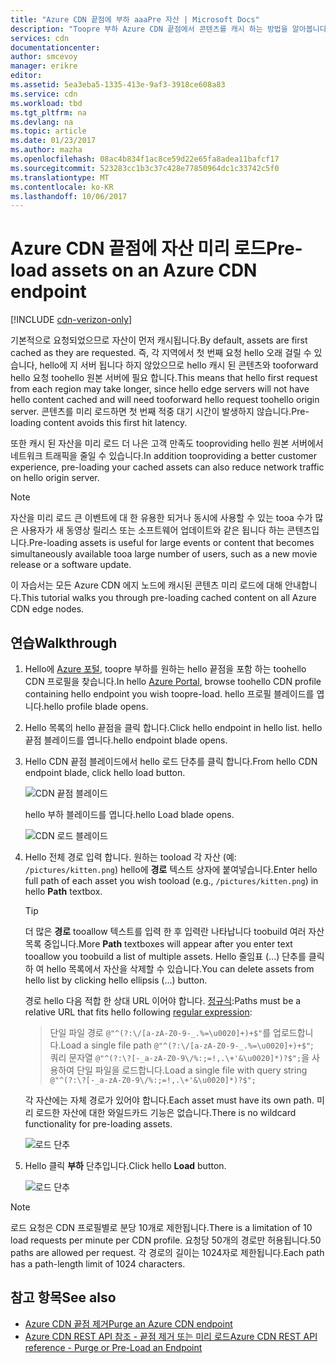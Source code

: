 ```yaml
---
title: "Azure CDN 끝점에 부하 aaaPre 자산 | Microsoft Docs"
description: "Toopre 부하 Azure CDN 끝점에서 콘텐츠를 캐시 하는 방법을 알아봅니다."
services: cdn
documentationcenter: 
author: smcevoy
manager: erikre
editor: 
ms.assetid: 5ea3eba5-1335-413e-9af3-3918ce608a83
ms.service: cdn
ms.workload: tbd
ms.tgt_pltfrm: na
ms.devlang: na
ms.topic: article
ms.date: 01/23/2017
ms.author: mazha
ms.openlocfilehash: 08ac4b834f1ac8ce59d22e65fa8adea11bafcf17
ms.sourcegitcommit: 523283cc1b3c37c428e77850964dc1c33742c5f0
ms.translationtype: MT
ms.contentlocale: ko-KR
ms.lasthandoff: 10/06/2017
---
```

# <a name="pre-load-assets-on-an-azure-cdn-endpoint"></a><span data-ttu-id="c90ab-103">Azure CDN 끝점에 자산 미리 로드</span><span class="sxs-lookup"><span data-stu-id="c90ab-103">Pre-load assets on an Azure CDN endpoint</span></span>
[!INCLUDE [cdn-verizon-only](../../includes/cdn-verizon-only.md)]

<span data-ttu-id="c90ab-104">기본적으로 요청되었으므로 자산이 먼저 캐시됩니다.</span><span class="sxs-lookup"><span data-stu-id="c90ab-104">By default, assets are first cached as they are requested.</span></span> <span data-ttu-id="c90ab-105">즉, 각 지역에서 첫 번째 요청 hello 오래 걸릴 수 있습니다, hello에 지 서버 됩니다 하지 않았으므로 hello 캐시 된 콘텐츠와 tooforward hello 요청 toohello 원본 서버에 필요 합니다.</span><span class="sxs-lookup"><span data-stu-id="c90ab-105">This means that hello first request from each region may take longer, since hello edge servers will not have hello content cached and will need tooforward hello request toohello origin server.</span></span> <span data-ttu-id="c90ab-106">콘텐츠를 미리 로드하면 첫 번째 적중 대기 시간이 발생하지 않습니다.</span><span class="sxs-lookup"><span data-stu-id="c90ab-106">Pre-loading content avoids this first hit latency.</span></span>

<span data-ttu-id="c90ab-107">또한 캐시 된 자산을 미리 로드 더 나은 고객 만족도 tooproviding hello 원본 서버에서 네트워크 트래픽을 줄일 수 있습니다.</span><span class="sxs-lookup"><span data-stu-id="c90ab-107">In addition tooproviding a better customer experience, pre-loading your cached assets can also reduce network traffic on hello origin server.</span></span>

> [!NOTE]
> <span data-ttu-id="c90ab-108">자산을 미리 로드 큰 이벤트에 대 한 유용한 되거나 동시에 사용할 수 있는 tooa 수가 많은 사용자가 새 동영상 릴리스 또는 소프트웨어 업데이트와 같은 됩니다 하는 콘텐츠입니다.</span><span class="sxs-lookup"><span data-stu-id="c90ab-108">Pre-loading assets is useful for  large events or content that becomes simultaneously available tooa large number of users, such as a new movie release or a software update.</span></span>
> 
> 

<span data-ttu-id="c90ab-109">이 자습서는 모든 Azure CDN 에지 노드에 캐시된 콘텐츠 미리 로드에 대해 안내합니다.</span><span class="sxs-lookup"><span data-stu-id="c90ab-109">This tutorial walks you through pre-loading cached content on all Azure CDN edge nodes.</span></span>

## <a name="walkthrough"></a><span data-ttu-id="c90ab-110">연습</span><span class="sxs-lookup"><span data-stu-id="c90ab-110">Walkthrough</span></span>
1. <span data-ttu-id="c90ab-111">Hello에 [Azure 포털](https://portal.azure.com), toopre 부하를 원하는 hello 끝점을 포함 하는 toohello CDN 프로필을 찾습니다.</span><span class="sxs-lookup"><span data-stu-id="c90ab-111">In hello [Azure Portal](https://portal.azure.com), browse toohello CDN profile containing hello endpoint you wish toopre-load.</span></span>  <span data-ttu-id="c90ab-112">hello 프로필 블레이드를 엽니다.</span><span class="sxs-lookup"><span data-stu-id="c90ab-112">hello profile blade opens.</span></span>
2. <span data-ttu-id="c90ab-113">Hello 목록의 hello 끝점을 클릭 합니다.</span><span class="sxs-lookup"><span data-stu-id="c90ab-113">Click hello endpoint in hello list.</span></span>  <span data-ttu-id="c90ab-114">hello 끝점 블레이드를 엽니다.</span><span class="sxs-lookup"><span data-stu-id="c90ab-114">hello endpoint blade opens.</span></span>
3. <span data-ttu-id="c90ab-115">Hello CDN 끝점 블레이드에서 hello 로드 단추를 클릭 합니다.</span><span class="sxs-lookup"><span data-stu-id="c90ab-115">From hello CDN endpoint blade, click hello load button.</span></span>
   
    ![CDN 끝점 블레이드](./media/cdn-preload-endpoint/cdn-endpoint-blade.png)
   
    <span data-ttu-id="c90ab-117">hello 부하 블레이드를 엽니다.</span><span class="sxs-lookup"><span data-stu-id="c90ab-117">hello Load blade opens.</span></span>
   
    ![CDN 로드 블레이드](./media/cdn-preload-endpoint/cdn-load-blade.png)
4. <span data-ttu-id="c90ab-119">Hello 전체 경로 입력 합니다. 원하는 tooload 각 자산 (예: `/pictures/kitten.png`) hello에 **경로** 텍스트 상자에 붙여넣습니다.</span><span class="sxs-lookup"><span data-stu-id="c90ab-119">Enter hello full path of each asset you wish tooload (e.g., `/pictures/kitten.png`) in hello **Path** textbox.</span></span>
   
   > [!TIP]
   > <span data-ttu-id="c90ab-120">더 많은 **경로** tooallow 텍스트를 입력 한 후 입력란 나타납니다 toobuild 여러 자산 목록 중입니다.</span><span class="sxs-lookup"><span data-stu-id="c90ab-120">More **Path** textboxes will appear after you enter text tooallow you toobuild a list of multiple assets.</span></span>  <span data-ttu-id="c90ab-121">Hello 줄임표 (...) 단추를 클릭 하 여 hello 목록에서 자산을 삭제할 수 있습니다.</span><span class="sxs-lookup"><span data-stu-id="c90ab-121">You can delete assets from hello list by clicking hello ellipsis (...) button.</span></span>
   > 
   > <span data-ttu-id="c90ab-122">경로 hello 다음 적합 한 상대 URL 이어야 합니다. [정규식](https://msdn.microsoft.com/library/az24scfc.aspx):</span><span class="sxs-lookup"><span data-stu-id="c90ab-122">Paths must be a relative URL that fits hello following [regular expression](https://msdn.microsoft.com/library/az24scfc.aspx):</span></span>  
   > ><span data-ttu-id="c90ab-123">단일 파일 경로 `@"^(?:\/[a-zA-Z0-9-_.%=\u0020]+)+$"`를 업로드합니다.</span><span class="sxs-lookup"><span data-stu-id="c90ab-123">Load a single file path `@"^(?:\/[a-zA-Z0-9-_.%=\u0020]+)+$"`;</span></span>  
   > ><span data-ttu-id="c90ab-124">쿼리 문자열 `@"^(?:\?[-_a-zA-Z0-9\/%:;=!,.\+'&\u0020]*)?$";`을 사용하여 단일 파일을 로드합니다.</span><span class="sxs-lookup"><span data-stu-id="c90ab-124">Load a single file with query string `@"^(?:\?[-_a-zA-Z0-9\/%:;=!,.\+'&\u0020]*)?$";`</span></span>  
   > 
   > <span data-ttu-id="c90ab-125">각 자산에는 자체 경로가 있어야 합니다.</span><span class="sxs-lookup"><span data-stu-id="c90ab-125">Each asset must have its own path.</span></span>  <span data-ttu-id="c90ab-126">미리 로드한 자산에 대한 와일드카드 기능은 없습니다.</span><span class="sxs-lookup"><span data-stu-id="c90ab-126">There is no wildcard functionality for pre-loading assets.</span></span>
   > 
   > 
   
    ![로드 단추](./media/cdn-preload-endpoint/cdn-load-paths.png)
5. <span data-ttu-id="c90ab-128">Hello 클릭 **부하** 단추입니다.</span><span class="sxs-lookup"><span data-stu-id="c90ab-128">Click hello **Load** button.</span></span>
   
    ![로드 단추](./media/cdn-preload-endpoint/cdn-load-button.png)

> [!NOTE]
> <span data-ttu-id="c90ab-130">로드 요청은 CDN 프로필별로 분당 10개로 제한됩니다.</span><span class="sxs-lookup"><span data-stu-id="c90ab-130">There is a limitation of 10 load requests per minute per CDN profile.</span></span> <span data-ttu-id="c90ab-131">요청당 50개의 경로만 허용됩니다.</span><span class="sxs-lookup"><span data-stu-id="c90ab-131">50 paths are allowed per request.</span></span> <span data-ttu-id="c90ab-132">각 경로의 길이는 1024자로 제한됩니다.</span><span class="sxs-lookup"><span data-stu-id="c90ab-132">Each path has a path-length limit of 1024 characters.</span></span>
> 
> 

## <a name="see-also"></a><span data-ttu-id="c90ab-133">참고 항목</span><span class="sxs-lookup"><span data-stu-id="c90ab-133">See also</span></span>
* [<span data-ttu-id="c90ab-134">Azure CDN 끝점 제거</span><span class="sxs-lookup"><span data-stu-id="c90ab-134">Purge an Azure CDN endpoint</span></span>](cdn-purge-endpoint.md)
* [<span data-ttu-id="c90ab-135">Azure CDN REST API 참조 - 끝점 제거 또는 미리 로드</span><span class="sxs-lookup"><span data-stu-id="c90ab-135">Azure CDN REST API reference - Purge or Pre-Load an Endpoint</span></span>](https://msdn.microsoft.com/library/mt634451.aspx)

